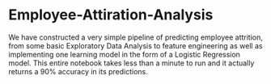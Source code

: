 # Employee-Attiration-Analysis
We have constructed a very simple pipeline of predicting employee attrition, from some basic Exploratory Data Analysis to feature engineering as well as implementing one learning model in the form of a Logistic Regression model. This entire notebook takes less than a minute to run and it actually returns a 90% accuracy in its predictions.
